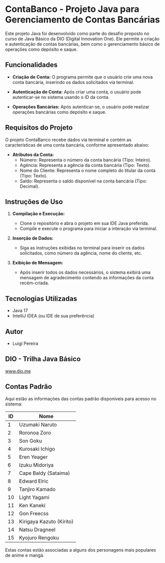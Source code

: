 # ContaBanco - Projeto Java para Gerenciamento de Contas Bancárias

Este projeto Java foi desenvolvido como parte do desafio proposto no curso de Java Básico da DIO (Digital Innovation One). Ele permite a criação e autenticação de contas bancárias, bem como o gerenciamento básico de operações como depósito e saque.

## Funcionalidades

- **Criação de Conta:** O programa permite que o usuário crie uma nova conta bancária, inserindo os dados solicitados via terminal.
  
- **Autenticação de Conta:** Após criar uma conta, o usuário pode autenticar-se no sistema usando o ID da conta.
  
- **Operações Bancárias:** Após autenticar-se, o usuário pode realizar operações bancárias como depósito e saque.

## Requisitos do Projeto

O projeto ContaBanco recebe dados via terminal e contém as características de uma conta bancária, conforme apresentado abaixo:

- **Atributos da Conta:**
  - Número: Representa o número da conta bancária (Tipo: Inteiro).
  - Agência: Representa a agência da conta bancária (Tipo: Texto).
  - Nome do Cliente: Representa o nome completo do titular da conta (Tipo: Texto).
  - Saldo: Representa o saldo disponível na conta bancária (Tipo: Decimal).

## Instruções de Uso

1. **Compilação e Execução:**
   - Clone o repositório e abra o projeto em sua IDE Java preferida.
   - Compile e execute o programa para iniciar a interação via terminal.

2. **Inserção de Dados:**
   - Siga as instruções exibidas no terminal para inserir os dados solicitados, como número da agência, nome do cliente, etc.

3. **Exibição de Mensagem:**
   - Após inserir todos os dados necessários, o sistema exibirá uma mensagem de agradecimento contendo as informações da conta recém-criada.

## Tecnologias Utilizadas

- Java 17
- IntelliJ IDEA (ou IDE de sua preferência)

## Autor

- Luigi Pereira

## DIO - Trilha Java Básico
www.dio.me

## Contas Padrão

Aqui estão as informações das contas padrão disponíveis para acesso no sistema:

| ID | Nome            |
|----|-----------------|
| 1  | Uzumaki Naruto  |
| 2  | Roronoa Zoro    |
| 3  | Son Goku        |
| 4  | Kurosaki Ichigo |
| 5  | Eren Yeager     |
| 6  | Izuku Midoriya  |
| 7  | Cape Baldy (Sataima)     |
| 8  | Edward Elric    |
| 9  | Tanjiro Kamado  |
| 10 | Light Yagami    |
| 11 | Ken Kaneki      |
| 12 | Gon Freecss     |
| 13 | Kirigaya Kazuto (Kirito) |
| 14 | Natsu Dragneel  |
| 15 | Kyojuro Rengoku |

Estas contas estão associadas a alguns dos personagens mais populares de anime e mangá.

